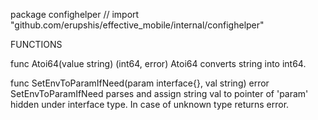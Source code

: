 package confighelper // import "github.com/erupshis/effective_mobile/internal/confighelper"


FUNCTIONS

func Atoi64(value string) (int64, error)
    Atoi64 converts string into int64.

func SetEnvToParamIfNeed(param interface{}, val string) error
    SetEnvToParamIfNeed parses and assign string val to pointer of 'param'
    hidden under interface type. In case of unknown type returns error.

